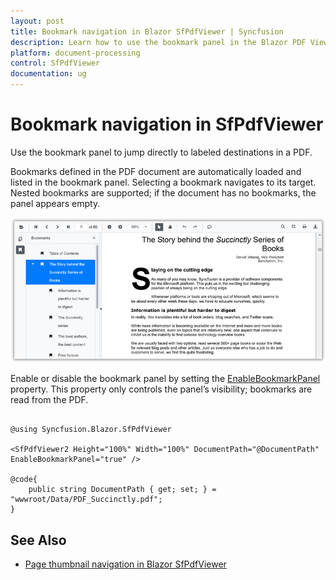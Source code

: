 ```yaml
---
layout: post
title: Bookmark navigation in Blazor SfPdfViewer | Syncfusion
description: Learn how to use the bookmark panel in the Blazor PDF Viewer to navigate to labeled destinations, including visibility options and behavior.
platform: document-processing
control: SfPdfViewer
documentation: ug
---
```


# Bookmark navigation in SfPdfViewer

Use the bookmark panel to jump directly to labeled destinations in a PDF.

Bookmarks defined in the PDF document are automatically loaded and listed in the bookmark panel. Selecting a bookmark navigates to its target. Nested bookmarks are supported; if the document has no bookmarks, the panel appears empty.

![Bookmark panel in Blazor PDF Viewer showing document bookmarks](../../blazor-classic/images/blazor-pdfviewer-bookmark-navigation.png)

Enable or disable the bookmark panel by setting the [EnableBookmarkPanel](https://help.syncfusion.com/cr/blazor/Syncfusion.Blazor.SfPdfViewer.PdfViewerBase.html#Syncfusion_Blazor_SfPdfViewer_PdfViewerBase_EnableBookmarkPanel) property. This property only controls the panel’s visibility; bookmarks are read from the PDF.

```cshtml

@using Syncfusion.Blazor.SfPdfViewer

<SfPdfViewer2 Height="100%" Width="100%" DocumentPath="@DocumentPath" EnableBookmarkPanel="true" />

@code{
    public string DocumentPath { get; set; } = "wwwroot/Data/PDF_Succinctly.pdf";
}

```

## See Also

* [Page thumbnail navigation in Blazor SfPdfViewer](./page-thumbnail-navigation)